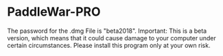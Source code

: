 # PaddleWar-PRO
The password for the .dmg File is "beta2018". 
Important: This is a beta version, which means that it could cause damage to your computer under certain circumstances.
Please install this program only at your own risk.
